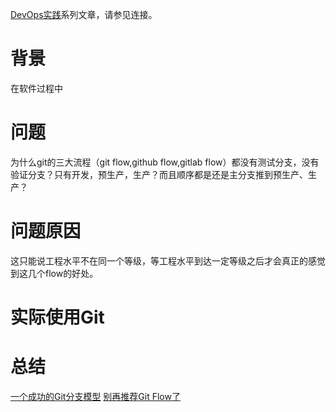 [DevOps实践](https://www.jianshu.com/c/f8fa98feb686)系列文章，请参见连接。

# 背景

在软件过程中


# 问题
为什么git的三大流程（git flow,github flow,gitlab flow）都没有测试分支，没有验证分支？只有开发，预生产，生产？而且顺序都是还是主分支推到预生产、生产？

# 问题原因
这只能说工程水平不在同一个等级，等工程水平到达一定等级之后才会真正的感觉到这几个flow的好处。

# 实际使用Git


# 总结

[一个成功的Git分支模型](https://www.xuanzhangjiong.top/2019/01/30/%E4%B8%80%E4%B8%AA%E6%88%90%E5%8A%9F%E7%9A%84Git%E5%88%86%E6%94%AF%E6%A8%A1%E5%9E%8B//)
[别再推荐Git Flow了](https://mp.weixin.qq.com/s/9M3sgkFpr9sIJYY5kQ71Dg)

